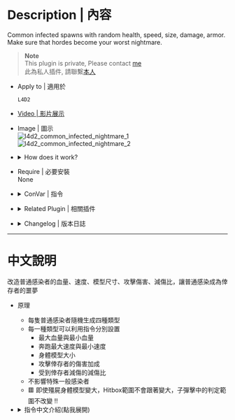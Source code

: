 # Description | 內容
Common infected spawns with random health, speed, size, damage, armor. Make sure that hordes become your worst nightmare.

> __Note__ <br/>
This plugin is private, Please contact [me](/#私人插件列表-private-plugins-list)<br/>
此為私人插件, 請聯繫[本人](/#私人插件列表-private-plugins-list)

* Apply to | 適用於
	```
	L4D2
	```

* [Video | 影片展示](https://youtu.be/isTpGqmf1qA)

* Image | 圖示
	<br/>![l4d2_common_infected_nightmare_1](image/l4d2_common_infected_nightmare_1.jpeg)
	<br/>![l4d2_common_infected_nightmare_2](image/l4d2_common_infected_nightmare_2.jpg)

* <details><summary>How does it work?</summary>

	* Each common infected has chance to become with random health, speed, size, damage, armor.
	* See ConVar below
	* 🟥 Common infected hitbox won't change !!
</details>

* Require | 必要安裝
<br>None

* <details><summary>ConVar | 指令</summary>

	* cfg/sourcemod/l4d2_common_infected_nightmare.cfg
		```php
		// 0=Plugin off, 1=Plugin on.
		l4d2_common_infected_nightmare_enable "1"

		// Chance that the common infected will be turned into nightmares. [0-100]%
		l4d2_common_infected_nightmare_chance "90"

		/*Type 1*/
		// The weight for Type 1 common spawning [0.0, 10.0] (0=Disable Type 1 Common)
		l4d2_common_infected_nightmare_type1_weight "8"

		// Type 1: Size of common.
		l4d2_common_infected_nightmare_type1_size "1.0"

		// Type 1: Multiplier for damage done by the Survivors.
		l4d2_common_infected_nightmare_type1_armor "1.8"

		// Type 1: Multiplier for damage done to the Survivors.
		l4d2_common_infected_nightmare_type1_damage "1.5"

		// Type 1: Maximum HP value for the common.
		l4d2_common_infected_nightmare_type1_hpmax "40"

		// Type 1: Minimum HP value for the common.
		l4d2_common_infected_nightmare_type1_hpmin "20"

		// Type 1: Maximum speed value for the common.
		l4d2_common_infected_nightmare_type1_speedmax "450"

		// Type 1: Minimum speed value for the common.
		l4d2_common_infected_nightmare_type1_speedmin "375"

		/*Type 2*/
		// The weight for Type 2 common spawning [0.0, 10.0] (0=Disable Type 2 Common)
		l4d2_common_infected_nightmare_type2_weight "8"

		// Type 2: Size of common.
		l4d2_common_infected_nightmare_type2_size "1.5"

		// Type 2: Multiplier for damage done by the Survivors.
		l4d2_common_infected_nightmare_type2_armor "0.7"

		// Type 2: Multiplier for damage done to the Survivors.
		l4d2_common_infected_nightmare_type2_damage "0.8"

		// Type 2: Maximum HP value for the common.
		l4d2_common_infected_nightmare_type2_hpmax "85"

		// Type 2: Minimum HP value for the common.
		l4d2_common_infected_nightmare_type2_hpmin "65"

		// Type 2: Maximum speed value for the common.
		l4d2_common_infected_nightmare_type2_speedmax "400"

		// Type 2: Minimum speed value for the common.
		l4d2_common_infected_nightmare_type2_speedmin "300"

		/*Type 3*/
		// The weight for Type 3 common spawning [0.0, 10.0] (0=Disable Type 3 Common)
		l4d2_common_infected_nightmare_type3_weight "8"

		// Type 3: Size of common.
		l4d2_common_infected_nightmare_type3_size "1.0"

		// Type 3: Multiplier for damage done by the Survivors.
		l4d2_common_infected_nightmare_type3_armor "1.1"

		// Type 3: Multiplier for damage done to the Survivors.
		l4d2_common_infected_nightmare_type3_damage "1.5"

		// Type 3: Maximum HP value for the common.
		l4d2_common_infected_nightmare_type3_hpmax "60"

		// Type 3: Minimum HP value for the common.
		l4d2_common_infected_nightmare_type3_hpmin "30"

		// Type 3: Maximum speed value for the common.
		l4d2_common_infected_nightmare_type3_speedmax "375"

		// Type 3: Minimum speed value for the common.
		l4d2_common_infected_nightmare_type3_speedmin "275"

		/*Type 4*/
		// The weight for Type 4 common spawning [0.0, 10.0] (0=Disable Type 4 Common)
		l4d2_common_infected_nightmare_type4_weight "8"

		// Type 4: Size of common.
		l4d2_common_infected_nightmare_type4_size "1.0"

		// Type 4: Multiplier for damage done by the Survivors.
		l4d2_common_infected_nightmare_type4_armor "0.5"

		// Type 4: Multiplier for damage done to the Survivors.
		l4d2_common_infected_nightmare_type4_damage "0.6"

		// Type 4: Maximum HP value for the common.
		l4d2_common_infected_nightmare_type4_hpmax "110"

		// Type 4: Minimum HP value for the common.
		l4d2_common_infected_nightmare_type4_hpmin "80"

		// Type 4: Maximum speed value for the common.
		l4d2_common_infected_nightmare_type4_speedmax "175"

		// Type 4: Minimum speed value for the common.
		l4d2_common_infected_nightmare_type4_speedmin "100"
		```
</details>

* <details><summary>Related Plugin | 相關插件</summary>

	1. [l4d2_spawn_uncommons](/L4D_插件/Common_Infected_普通感染者/l4d2_spawn_uncommons): Spawn Uncommon Infected on all maps (Support The Last Stand New Model)
		> 所有地圖上可生成特殊一般感染者，有鎮暴警察、CEDA人員、小丑、泥人、工人、吉米賽車手、墮落倖存者
</details>

* <details><summary>Changelog | 版本日誌</summary>

	* v1.0h (2023-7-3)
		* Remake Code
		* Convert code to latest syntax
		* Changes to fix warnings when compiling on SourceMod 1.11.
		* Add convars to control each type spawn weight.
		* Fix health and speec not working

	* v1.1
	    * [Original Plugin By Mortiegama](https://forums.alliedmods.net/showthread.php?t=239492)
</details>

- - - -
# 中文說明
改造普通感染者的血量、速度、模型尺寸、攻擊傷害、減傷比，讓普通感染成為倖存者的噩夢

* 原理
	* 每隻普通感染者隨機生成四種類型
	* 每一種類型可以利用指令分別設置
		* 最大血量與最小血量
		* 奔跑最大速度與最小速度
		* 身體模型大小
		* 攻擊倖存者的傷害加成
		* 受到倖存者減傷的減傷比
	* 不影響特殊一般感染者
	* 🟥 即使殭屍身體模型變大，Hitbox範圍不會跟著變大，子彈擊中的判定範圍不改變 !!

* <details><summary>指令中文介紹(點我展開)</summary>

	* cfg/sourcemod/l4d2_common_infected_nightmare.cfg
		```php
		// 0=啟動插件, 1=關閉插件.
		l4d2_common_infected_nightmare_enable "1"

		// 每隻感染者改造成類型1~4的機率. [0-100]%
		l4d2_common_infected_nightmare_chance "90"

		/*改造類型 1*/
		// 將感染者改造成類型 1的權重 [0.0, 10.0] (0=關閉類型 1)
		// 權重值越大 生成的類型 1的機率越大
		l4d2_common_infected_nightmare_type1_weight "8"

		// 類型 1: 殭屍的模型大小
		l4d2_common_infected_nightmare_type1_size "1.0"

		// 類型 1: 受到倖存者減傷的減傷比例
		l4d2_common_infected_nightmare_type1_armor "1.8"

		// 類型 1: 攻擊倖存者的傷害加成比例
		l4d2_common_infected_nightmare_type1_damage "1.5"

		// 類型 1: 殭屍最大血量
		l4d2_common_infected_nightmare_type1_hpmax "40"

		// 類型 1: 殭屍最小血量
		l4d2_common_infected_nightmare_type1_hpmin "20"

		// 類型 1: 奔跑最大速度
		l4d2_common_infected_nightmare_type1_speedmax "450"

		// 類型 1: 奔跑最小速度
		l4d2_common_infected_nightmare_type1_speedmin "375"

		/*改造類型 2*/
		// 將感染者改造成類型 2的權重 [0.0, 10.0] (0=關閉類型 2)
		// 權重值越大 生成的類型 2的機率越大
		l4d2_common_infected_nightmare_type2_weight "8"

		// 類型 2: 殭屍的模型大小
		l4d2_common_infected_nightmare_type2_size "1.5"

		// 類型 2: 受到倖存者減傷的減傷比例
		l4d2_common_infected_nightmare_type2_armor "0.7"

		// 類型 2: 攻擊倖存者的傷害加成比例
		l4d2_common_infected_nightmare_type2_damage "0.8"

		// 類型 2: 殭屍最大血量
		l4d2_common_infected_nightmare_type2_hpmax "85"

		// 類型 2: 殭屍最小血量
		l4d2_common_infected_nightmare_type2_hpmin "65"

		// 類型 2: 奔跑最大速度
		l4d2_common_infected_nightmare_type2_speedmax "400"

		// 類型 2: 奔跑最小速度
		l4d2_common_infected_nightmare_type2_speedmin "300"

		/*改造類型 3*/
		// 將感染者改造成類型 3的權重 [0.0, 10.0] (0=關閉類型 3)
		// 權重值越大 生成的類型 3的機率越大
		l4d2_common_infected_nightmare_type3_weight "8"

		// 類型 3: 殭屍的模型大小
		l4d2_common_infected_nightmare_type3_size "1.0"

		// 類型 3: 受到倖存者減傷的減傷比例
		l4d2_common_infected_nightmare_type3_armor "1.1"

		// 類型 3: 攻擊倖存者的傷害加成比例
		l4d2_common_infected_nightmare_type3_damage "1.5"

		// 類型 3: 殭屍最大血量
		l4d2_common_infected_nightmare_type3_hpmax "60"

		// 類型 3: 殭屍最小血量
		l4d2_common_infected_nightmare_type3_hpmin "30"

		// 類型 3: 奔跑最大速度
		l4d2_common_infected_nightmare_type3_speedmax "375"

		// 類型 3: 奔跑最小速度
		l4d2_common_infected_nightmare_type3_speedmin "275"

		/*改造類型 4*/
		// 將感染者改造成類型 4的權重 [0.0, 10.0] (0=關閉類型 4)
		// 權重值越大 生成的類型 4的機率越大
		l4d2_common_infected_nightmare_type4_weight "8"
		
		// 類型 4: 殭屍的模型大小
		l4d2_common_infected_nightmare_type4_size "1.0"

		// 類型 4: 受到倖存者減傷的減傷比例
		l4d2_common_infected_nightmare_type4_armor "0.5"

		// 類型 4: 攻擊倖存者的傷害加成比例
		l4d2_common_infected_nightmare_type4_damage "0.6"

		// 類型 4: 殭屍最大血量
		l4d2_common_infected_nightmare_type4_hpmax "110"

		// 類型 4: 殭屍最小血量
		l4d2_common_infected_nightmare_type4_hpmin "80"

		// 類型 4: 奔跑最大速度
		l4d2_common_infected_nightmare_type4_speedmax "175"

		// 類型 4: 奔跑最小速度
		l4d2_common_infected_nightmare_type4_speedmin "100"
		```
</details>